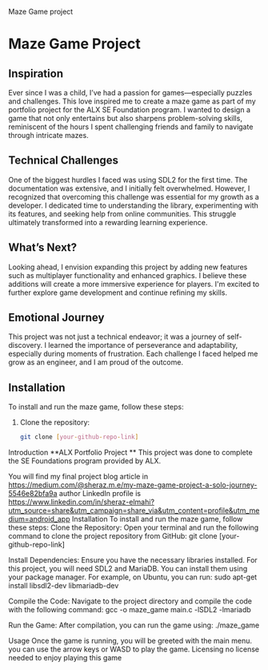 Maze Game project

# Maze Game Project

## Inspiration

Ever since I was a child, I’ve had a passion for games—especially puzzles and challenges. This love inspired me to create a maze game as part of my portfolio project for the ALX SE Foundation program. I wanted to design a game that not only entertains but also sharpens problem-solving skills, reminiscent of the hours I spent challenging friends and family to navigate through intricate mazes.

## Technical Challenges

One of the biggest hurdles I faced was using SDL2 for the first time. The documentation was extensive, and I initially felt overwhelmed. However, I recognized that overcoming this challenge was essential for my growth as a developer. I dedicated time to understanding the library, experimenting with its features, and seeking help from online communities. This struggle ultimately transformed into a rewarding learning experience.

## What’s Next?

Looking ahead, I envision expanding this project by adding new features such as multiplayer functionality and enhanced graphics. I believe these additions will create a more immersive experience for players. I'm excited to further explore game development and continue refining my skills.

## Emotional Journey

This project was not just a technical endeavor; it was a journey of self-discovery. I learned the importance of perseverance and adaptability, especially during moments of frustration. Each challenge I faced helped me grow as an engineer, and I am proud of the outcome. 

## Installation

To install and run the maze game, follow these steps:

1. Clone the repository:
   ```bash
   git clone [your-github-repo-link]
Introduction
**ALX Portfolio Project **
This project was done to complete the SE Foundations program provided by ALX.

You will find my final project blog article in https://medium.com/@sheraz.m.e/my-maze-game-project-a-solo-journey-5546e82bfa9a
author LinkedIn profile is https://www.linkedin.com/in/sheraz-elmahi?utm_source=share&utm_campaign=share_via&utm_content=profile&utm_medium=android_app
Installation
To install and run the maze game, follow these steps:
Clone the Repository: 
Open your terminal and run the following command to clone the project repository from GitHub:
git clone [your-github-repo-link]

Install Dependencies: 
Ensure you have the necessary libraries installed. For this project, you will need SDL2 and MariaDB. You can install them using your package manager. For example, on Ubuntu, you can run:
sudo apt-get install libsdl2-dev libmariadb-dev

Compile the Code: 
Navigate to the project directory and compile the code with the following command:
gcc -o maze_game main.c -lSDL2 -lmariadb

Run the Game: 
After compilation, you can run the game using:
./maze_game

Usage
Once the game is running, you will be greeted with the main menu. you can use the arrow keys or WASD to play the game.
Licensing
no license needed to enjoy playing this game
